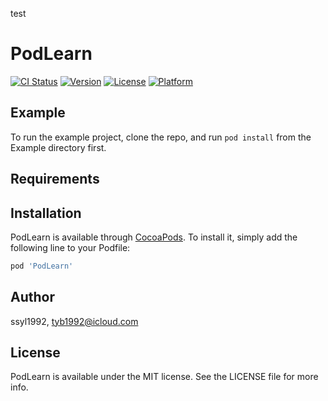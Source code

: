 test
# PodLearn

[![CI Status](http://img.shields.io/travis/ssyl1992/PodLearn.svg?style=flat)](https://travis-ci.org/ssyl1992/PodLearn)
[![Version](https://img.shields.io/cocoapods/v/PodLearn.svg?style=flat)](http://cocoapods.org/pods/PodLearn)
[![License](https://img.shields.io/cocoapods/l/PodLearn.svg?style=flat)](http://cocoapods.org/pods/PodLearn)
[![Platform](https://img.shields.io/cocoapods/p/PodLearn.svg?style=flat)](http://cocoapods.org/pods/PodLearn)

## Example

To run the example project, clone the repo, and run `pod install` from the Example directory first.

## Requirements

## Installation

PodLearn is available through [CocoaPods](http://cocoapods.org). To install
it, simply add the following line to your Podfile:

```ruby
pod 'PodLearn'
```

## Author

ssyl1992, tyb1992@icloud.com

## License

PodLearn is available under the MIT license. See the LICENSE file for more info.
